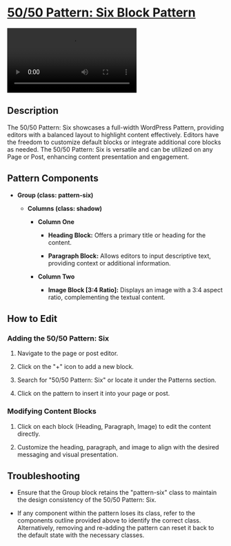 # <a href="https://webdevstudios.atlassian.net/wiki/spaces/JS/pages/3419668526/50+50+Pattern+Six+Block+Pattern" target="_blank">50/50 Pattern: Six Block Pattern</a>

<video src="https://api.media.atlassian.com/file/07dcbc1a-978e-47bf-8c27-13600d3f4d45/artifact/video_1280.mp4/binary?client=47041bf2-0393-425f-b0fb-a51245dd80bb&collection=contentId-3419668526&max-age=2592000&token=eyJhbGciOiJIUzI1NiJ9.eyJpc3MiOiI0NzA0MWJmMi0wMzkzLTQyNWYtYjBmYi1hNTEyNDVkZDgwYmIiLCJhY2Nlc3MiOnsidXJuOmZpbGVzdG9yZTpjb2xsZWN0aW9uOmNvbnRlbnRJZC0zNDE5NjY4NTI2IjpbInJlYWQiXX0sImV4cCI6MTcxNTYyODMzMiwibmJmIjoxNzE1NjI1NDUyfQ.ZPa_qCgo0xg4zTVmE2ufyBmpkIH-hDVyiYpzV6xEO9M" width="auto" height="auto" controls></video>

Description
-----------

The 50/50 Pattern: Six showcases a full-width WordPress Pattern, providing editors with a balanced layout to highlight content effectively. Editors have the freedom to customize default blocks or integrate additional core blocks as needed. The 50/50 Pattern: Six is versatile and can be utilized on any Page or Post, enhancing content presentation and engagement.

Pattern Components
------------------

-   **Group (class: pattern-six)**

    -   **Columns (class: shadow)**

        -   **Column One**

            -   **Heading Block:** Offers a primary title or heading for the content.

            -   **Paragraph Block:** Allows editors to input descriptive text, providing context or additional information.

        -   **Column Two**

            -   **Image Block [3:4 Ratio]:** Displays an image with a 3:4 aspect ratio, complementing the textual content.

How to Edit
-----------

### Adding the 50/50 Pattern: Six

1.  Navigate to the page or post editor.

2.  Click on the "+" icon to add a new block.

3.  Search for "50/50 Pattern: Six" or locate it under the Patterns section.

4.  Click on the pattern to insert it into your page or post.

### Modifying Content Blocks

1.  Click on each block (Heading, Paragraph, Image) to edit the content directly.

2.  Customize the heading, paragraph, and image to align with the desired messaging and visual presentation.

Troubleshooting
---------------

-   Ensure that the Group block retains the "pattern-six" class to maintain the design consistency of the 50/50 Pattern: Six.

-   If any component within the pattern loses its class, refer to the components outline provided above to identify the correct class. Alternatively, removing and re-adding the pattern can reset it back to the default state with the necessary classes.